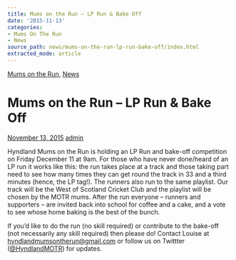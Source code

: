 ```yaml
---
title: Mums on the Run – LP Run & Bake Off
date: '2015-11-13'
categories:
- Mums On The Run
- News
source_path: news/mums-on-the-run-lp-run-bake-off/index.html
extracted_mode: article
---
```

[Mums on the Run](category/mums-on-the-run/), [News](/news/)

# Mums on the Run – LP Run & Bake Off

[November 13, 2015](/news/mums-on-the-run-lp-run-bake-off/) [admin](author/admin/)

Hyndland Mums on the Run is holding an LP Run and bake-off competition on Friday December 11 at&nbsp;9am. For those who have never done/heard of an LP run it works like this: the run takes place at a&nbsp;track and those taking part need to see how many times they can get round the track in 33 and a&nbsp;third minutes (hence, the LP tag!). The runners also run to the same playlist. Our track will be the&nbsp;West of Scotland Cricket Club and the playlist will be chosen by the MOTR mums. After the run&nbsp;everyone – runners and supporters – are invited back into school for coffee and a cake, and a vote to&nbsp;see whose home baking is the best of the bunch.

If you’d like to do the run (no skill required) or contribute to the bake-off (not necessarily any skill&nbsp;required) then please do! Contact Louise at [hyndlandmumsontherun@gmail.com](mailto:hyndlandmumsontherun@gmail.com) or follow us on&nbsp;Twittter ([@HyndlandMOTR](http://twitter.com/HyndlandMOTR)) for updates.
